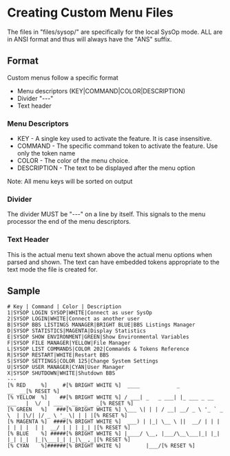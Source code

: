 # Creating Custom Menu Files

The files in "files/sysop/" are specifically for the local SysOp mode.  ALL are in ANSI format and thus will always have the "ANS" suffix.

## Format

Custom menus follow a specific format

* Menu descriptors (KEY|COMMAND|COLOR|DESCRIPTION)
* Divider "---"
* Text header

### Menu Descriptors

* KEY          - A single key used to activate the feature.  It is case insensitive.
* COMMAND      - The specific command token to activate the feature.  Use only the token name
* COLOR        - The color of the menu choice.
* DESCRIPTION  - The text to be displayed after the menu option

Note: All menu keys will be sorted on output

### Divider

The divider MUST be "---" on a line by itself.  This signals to the menu processor the end of the menu descriptors.

### Text Header

This is the actual menu text shown above the actual menu options when parsed and shown.  The text can have embedded tokens appropriate to the text mode the file is created for.

## Sample

```
# Key | Command | Color | Description
1|SYSOP LOGIN SYSOP|WHITE|Connect as user SysOp
2|SYSOP LOGIN|WHITE|Connect as another user
B|SYSOP BBS LISTINGS MANAGER|BRIGHT BLUE|BBS Listings Manager
D|SYSOP STATISTICS|MAGENTA|Display Statistics
E|SYSOP SHOW ENVIRONMENT|GREEN|Show Environmental Variables
F|SYSOP FILE MANAGER|YELLOW|File Manager
L|SYSOP LIST COMMANDS|COLOR 202|Commands & Tokens Reference
R|SYSOP RESTART|WHITE|Restart BBS
S|SYSOP SETTINGS|COLOR 125|Change System Settings
U|SYSOP USER MANAGER|CYAN|User Manager
X|SYSOP SHUTDOWN|WHITE|Shutdown BBS
---
[% RED     %]     #[% BRIGHT WHITE %]  ____            _                   __  __[% RESET %]
[% YELLOW  %]    ##[% BRIGHT WHITE %] / ___| _   _ ___| |_ ___ _ __ ___   |  \/  | ___ _ __  _   _[% RESET %]
[% GREEN   %]   ###[% BRIGHT WHITE %] \___ \| | | / __| __/ _ \ '_ ` _ \  | |\/| |/ _ \ '_ \| | | |[% RESET %]
[% MAGENTA %]  ####[% BRIGHT WHITE %]  ___) | |_| \__ \ ||  __/ | | | | | | |  | |  __/ | | | |_| |[% RESET %]
[% BLUE    %] #####[% BRIGHT WHITE %] |____/ \__, |___/\__\___|_| |_| |_| |_|  |_|\___|_| |_|\__,_|[% RESET %]
[% CYAN    %]######[% BRIGHT WHITE %]        |___/[% RESET %]
```

